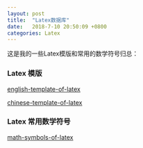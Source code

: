 ```yaml
---
layout: post
title:  "Latex数据库"
date:   2018-7-10 20:50:09 +0800
categories: Latex
---
```


这是我的一些Latex模版和常用的数学符号归总：
### Latex 模版
[english-template-of-latex](/files/english-template.tex)

[chinese-template-of-latex](/files/chinese-template.tex)
### Latex 常用数学符号
[math-symbols-of-latex](/files/Symbols.pdf)